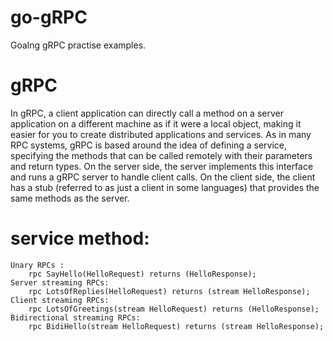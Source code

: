 # go-gRPC
Goalng gRPC practise examples.


# gRPC 
In gRPC, a client application can directly call a method on a server application on a different machine as if it were a local object, making it easier for you to create distributed applications and services. As in many RPC systems, gRPC is based around the idea of defining a service, specifying the methods that can be called remotely with their parameters and return types. On the server side, the server implements this interface and runs a gRPC server to handle client calls. On the client side, the client has a stub (referred to as just a client in some languages) that provides the same methods as the server.

# service method:
    Unary RPCs :
        rpc SayHello(HelloRequest) returns (HelloResponse);
    Server streaming RPCs:
        rpc LotsOfReplies(HelloRequest) returns (stream HelloResponse);
    Client streaming RPCs:
        rpc LotsOfGreetings(stream HelloRequest) returns (HelloResponse);
    Bidirectional streaming RPCs:
        rpc BidiHello(stream HelloRequest) returns (stream HelloResponse);
